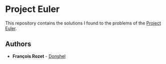 # Project Euler

This repository contains the solutions I found to the problems of the [Project Euler](https://projecteuler.net/).

## Authors

* **François Rozet** - [Donshel](https://github.com/Donshel)
